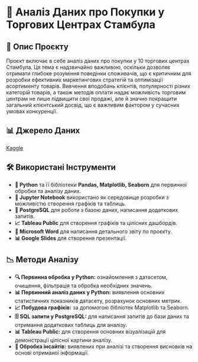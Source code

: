 # 🛒 Аналіз Даних про Покупки у Торгових Центрах Стамбула

## 📝 Опис Проєкту

Проєкт включає в себе аналіз даних про покупки у 10 торгових центрах Стамбула. Ця тема є надзвичайно важливою, оскільки дозволяє отримати глибоке розуміння поведінки споживачів, що є критичним для розробки ефективних маркетингових стратегій та оптимізації асортименту товарів. Вивчення вподобань клієнтів, популярності різних категорій товарів, а також методів оплати надає можливість торговим центрам не лише підвищити свої продажі, але й значно покращити загальний клієнтський досвід, що є важливим фактором у сучасних умовах конкуренції.

## 📊 Джерело Даних

[Kaggle](https://www.kaggle.com/datasets/mehmettahiraslan/customer-shopping-dataset/data)

## 🛠️ Використані Інструменти

- **🐍 Python** та її бібліотеки **Pandas, Matplotlib, Seaborn** для первинної обробки та аналізу даних.
- **📓 Jupyter Notebook** використано як середовище розробки з можливістю створення графіків та таблиць.
- **🐘 PostgreSQL** для роботи з базою даних, написання додаткових запитів.
- **📈 Tableau Public** для створення графіків та цілісних дашбордів.
- **📝 Microsoft Word** для написання детального звіту по проєкту.
- **📊 Google Slides** для створення презентації.

## 📉 Методи Аналізу

- **🔍 Первинна обробка у Python:** ознайомлення з датасетом, очищення, фільтрація та обробка необхідних значень.
- **📊 Первинний аналіз даних у Python:** виявлення основних статистичних показників датасету, розрахунок основних метрик.
- **📈 Побудова графіків:** за допомогою бібліотек Matplotlib та Seaborn.
- **🗄️ SQL запити у PostgreSQL:** для написання запитів до бази даних та отримання додаткових таблиць для аналізу.
- **📊 Tableau Public:** для створення основних візуалізацій для демонстрації цілісної картини аналізу.
- **📑 Обробка інсайтів:** виявлених при аналізі та створення висновків на основі отриманої інформації.
